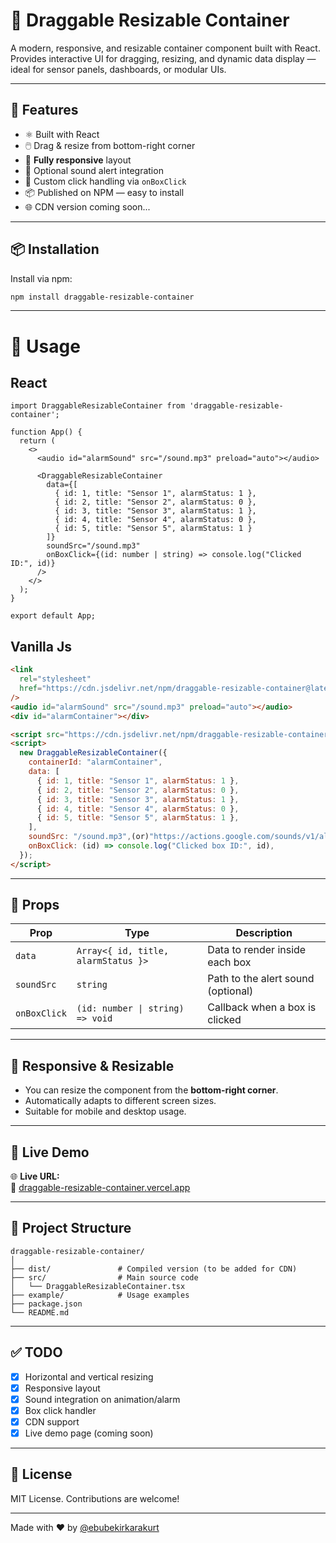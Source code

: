 # 📐 Draggable Resizable Container

A modern, responsive, and resizable container component built with React.  
Provides interactive UI for dragging, resizing, and dynamic data display — ideal for sensor panels, dashboards, or modular UIs.

---

## 🚀 Features

- ⚛️ Built with React
- 🖱️ Drag & resize from bottom-right corner
- 📱 **Fully responsive** layout
- 🔔 Optional sound alert integration
- 🎯 Custom click handling via `onBoxClick`
- 📦 Published on NPM — easy to install
- 🌐 CDN version coming soon...

---

## 📦 Installation

Install via npm:

```bash
npm install draggable-resizable-container
```

---

# 🔧 Usage

## React

```tsx
import DraggableResizableContainer from 'draggable-resizable-container';

function App() {
  return (
    <>
      <audio id="alarmSound" src="/sound.mp3" preload="auto"></audio>

      <DraggableResizableContainer
        data={[
          { id: 1, title: "Sensor 1", alarmStatus: 1 },
          { id: 2, title: "Sensor 2", alarmStatus: 0 },
          { id: 3, title: "Sensor 3", alarmStatus: 1 },
          { id: 4, title: "Sensor 4", alarmStatus: 0 },
          { id: 5, title: "Sensor 5", alarmStatus: 1 }
        ]}
        soundSrc="/sound.mp3"
        onBoxClick={(id: number | string) => console.log("Clicked ID:", id)}
      />
    </>
  );
}

export default App;
```
## Vanilla Js

```html
<link
  rel="stylesheet"
  href="https://cdn.jsdelivr.net/npm/draggable-resizable-container@latest/dist/draggable-resizable-component.css"
/>
<audio id="alarmSound" src="/sound.mp3" preload="auto"></audio>
<div id="alarmContainer"></div>

<script src="https://cdn.jsdelivr.net/npm/draggable-resizable-container@latest/dist/draggable-resizable-component.js"></script>
<script>
  new DraggableResizableContainer({
    containerId: "alarmContainer",
    data: [
      { id: 1, title: "Sensor 1", alarmStatus: 1 },
      { id: 2, title: "Sensor 2", alarmStatus: 0 },
      { id: 3, title: "Sensor 3", alarmStatus: 1 },
      { id: 4, title: "Sensor 4", alarmStatus: 0 },
      { id: 5, title: "Sensor 5", alarmStatus: 1 },
    ],
    soundSrc: "/sound.mp3",(or)"https://actions.google.com/sounds/v1/alarms/beep_short.ogg"
    onBoxClick: (id) => console.log("Clicked box ID:", id),
  });
</script>
```

---

## 🧱 Props

| Prop         | Type                 | Description                                      |
|--------------|----------------------|--------------------------------------------------|
| `data`       | `Array<{ id, title, alarmStatus }>` | Data to render inside each box                  |
| `soundSrc`   | `string`             | Path to the alert sound (optional)              |
| `onBoxClick` | `(id: number \| string) => void` | Callback when a box is clicked             |

---

## 📐 Responsive & Resizable

- You can resize the component from the **bottom-right corner**.
- Automatically adapts to different screen sizes.
- Suitable for mobile and desktop usage.

---

## 🧪 Live Demo

🌐 **Live URL:**  
🔗 [draggable-resizable-container.vercel.app](https://draggable-resizable-container.vercel.app)


---

## 📁 Project Structure

```
draggable-resizable-container/
│
├── dist/               # Compiled version (to be added for CDN)
├── src/                # Main source code
│   └── DraggableResizableContainer.tsx
├── example/            # Usage examples
├── package.json
└── README.md
```

---

## ✅ TODO

- [x] Horizontal and vertical resizing
- [x] Responsive layout
- [x] Sound integration on animation/alarm
- [x] Box click handler
- [x] CDN support
- [x] Live demo page (coming soon)

---

## 📜 License

MIT License. Contributions are welcome!

---

Made with ❤️ by [@ebubekirkarakurt](https://github.com/ebubekirkarakurt)